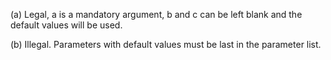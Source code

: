 (a)
Legal, a is a mandatory argument, b and c can be left blank and the default values will be used.

(b)
Illegal. Parameters with default values must be last in the parameter list.
